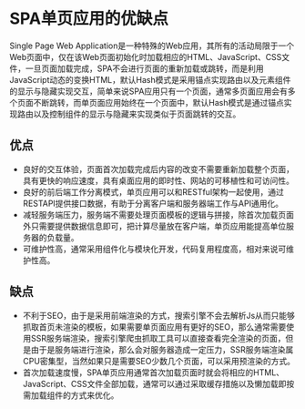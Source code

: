 # SPA单页应用的优缺点
Single Page Web Application是一种特殊的Web应用，其所有的活动局限于一个Web页面中，仅在该Web页面初始化时加载相应的HTML、JavaScript、CSS文件，一旦页面加载完成，SPA不会进行页面的重新加载或跳转，而是利用JavaScript动态的变换HTML，默认Hash模式是采用锚点实现路由以及元素组件的显示与隐藏实现交互，简单来说SPA应用只有一个页面，通常多页面应用会有多个页面不断跳转，而单页面应用始终在一个页面中，默认Hash模式是通过锚点实现路由以及控制组件的显示与隐藏来实现类似于页面跳转的交互。

## 优点
- 良好的交互体验，页面首次加载完成后内容的改变不需要重新加载整个页面，具有更快的响应速度，具有桌面应用的即时性、网站的可移植性和可访问性。
- 良好的前后端工作分离模式，单页应用可以和RESTful架构一起使用，通过RESTAPI提供接口数据，有助于分离客户端和服务器端工作与API通用化。
- 减轻服务端压力，服务端不需要处理页面模板的逻辑与拼接，除首次加载页面外只需要提供数据信息即可，把计算尽量放在客户端，单页应用能提高单位服务器的负载量。
- 可维护性高，通常采用组件化与模块化开发，代码复用程度高，相对来说可维护性高。
## 缺点
- 不利于SEO，由于是采用前端渲染的方式，搜索引擎不会去解析Js从而只能够抓取首页未渲染的模板，如果需要单页面应用有更好的SEO，那么通常需要使用SSR服务端渲染，搜索引擎爬虫抓取工具可以直接查看完全渲染的页面，但是由于是服务端进行渲染，那么会对服务器造成一定压力，SSR服务端渲染属CPU密集型，当然如果只是需要SEO少数几个页面，可以采用预渲染的方式。
- 首次加载速度慢，SPA单页应用通常首次加载页面时就会将相应的HTML、JavaScript、CSS文件全部加载，通常可以通过采取缓存措施以及懒加载即按需加载组件的方式来优化。